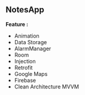 ## NotesApp

**Feature :**
  - Animation
  - Data Storage
  - AlarmManager
  - Room
  - Injection
  - Retrofit
  - Google Maps
  - Firebase
  - Clean Architecture MVVM
